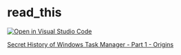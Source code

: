 # read_this

[![Open in Visual Studio Code](https://img.shields.io/badge/Visual%20Studio%20Code-0078d7.svg?style=for-the-badge&logo=visual-studio-code&logoColor=white)](https://open.vscode.dev/rept0id/music)

[](#)

[Secret History of Windows Task Manager - Part 1 - Origins](https://www.youtube.com/watch?v=f8VBOiPV-_M)
